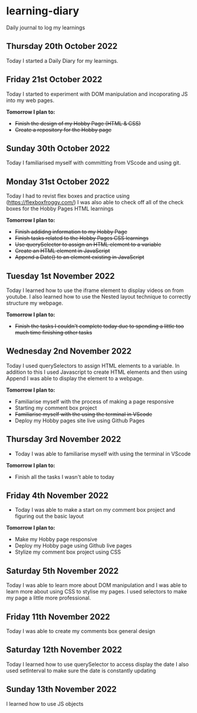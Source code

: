 # learning-diary
Daily journal to log my learnings


## Thursday 20th October 2022

Today I started a Daily Diary for my learnings.

## Friday 21st October 2022

Today I started to experiment with DOM manipulation and incoporating JS into my web pages.

**Tomorrow I plan to:**
- ~~Finish the design of my Hobby Page (HTML & CSS)~~
- ~~Create a repository for the Hobby page~~

## Sunday 30th October 2022
Today I familiarised myself with committing from VScode and using git.

## Monday 31st October 2022
Today I had to revist flex boxes and practice using (https://flexboxfroggy.com/)
I was also able to check off all of the check boxes for the Hobby Pages HTML learnings

**Tomorrow I plan to:**
- ~~Finish addidng information to my Hobby Page~~
- ~~Finish tasks related to the Hobby Pages CSS learnings~~
- ~~Use querySelector to assign an HTML element to a variable~~
- ~~Create an HTML element in JavaScript~~
- ~~Append a Date() to an element existing in JavaScript~~

## Tuesday 1st November 2022
Today I learned how to use the iframe element to display videos on from youtube. 
I also learned how to use the Nested layout technique to correctly structure my webpage.

**Tomorrow I plan to:**
- ~~Finish the tasks I couldn't complete today due to spending a little too much time finishing other tasks~~

## Wednesday 2nd November 2022
Today I used querySelectors to assign HTML elements to a variable.
In addition to this I used Javascript to create HTML elements and then using Append I was able to display the element to a webpage.

**Tomorrow I plan to:**
- Familiarise myself with the process of making a page responsive
- Starting my comment box project
- ~~Familiarise myself with the using the terminal in VScode~~
- Deploy my Hobby pages site live using Github Pages

## Thursday 3rd November 2022
- Today I was able to familiarise myself with using the terminal in VScode

**Tomorrow I plan to:**
- Finish all the tasks I wasn't able to today

## Friday 4th November 2022
- Today I was able to make a start on my comment box project and figuring out the basic layout

**Tomorrow I plan to:**
- Make my Hobby page responsive
- Deploy my Hobby page using Github live pages
- Stylize my comment box project using CSS

## Saturday 5th November 2022
Today I was able to learn more about DOM manipulation and I was able to learn more about using CSS to stylise my pages. I used selectors to make my page a little more professional.

## Friday 11th November 2022
Today I was able to create my comments box general design

## Saturday 12th November 2022
Today I learned how to use querySelector to access display the date
I also used setInterval to make sure the date is constantly updating

## Sunday 13th November 2022
I learned how to use JS objects
